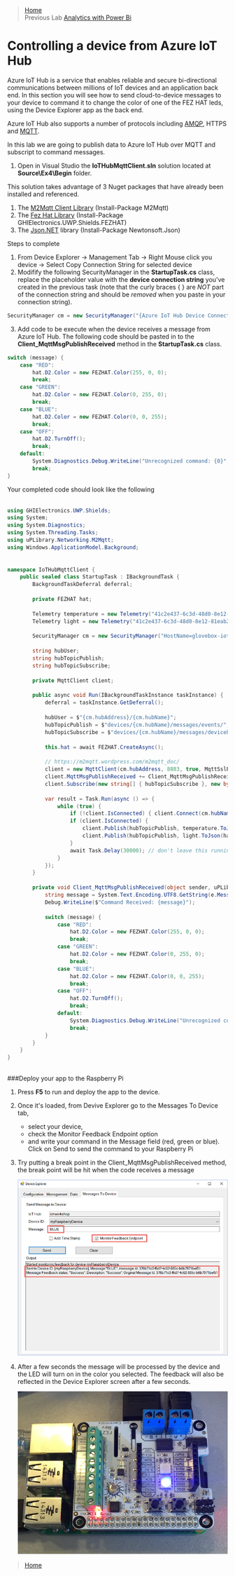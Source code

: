 >[Home](README.md) </br>
>Previous Lab [Analytics with Power Bi](AnalyticsWithPowerBi.md)

# Controlling a device from Azure IoT Hub

Azure IoT Hub is a service that enables reliable and secure bi-directional communications between millions of IoT devices and an application back end. In this section you will see how to send cloud-to-device messages to your device to command it to change the color of one of the FEZ HAT leds, using the Device Explorer app as the back end.

Azure IoT Hub also supports a number of protocols including [AMQP](https://en.wikipedia.org/wiki/AMPQ), HTTPS and [MQTT](https://en.wikipedia.org/wiki/MQTT).

In this lab we are going to publish data to Azure IoT Hub over MQTT and subscript to command messages.

1. Open in Visual Studio the **IoTHubMqttClient.sln** solution located at **Source\Ex4\Begin** folder.

This solution takes advantage of 3 Nuget packages that have already been installed and referenced.


1. The [M2Mqtt Client Library](https://m2mqtt.wordpress.com/using-mqttclient) (Install-Package M2Mqtt)
2. The [Fez Hat Library](https://www.ghielectronics.com/docs/329/fez-hat-developers-guide) (Install-Package GHIElectronics.UWP.Shields.FEZHAT)
3. The [Json.NET](https://www.nuget.org/packages/Newtonsoft.Json/) library (Install-Package Newtonsoft.Json)

Steps to complete

1. From Device Explorer -> Management Tab -> Right Mouse click you device -> Select Copy Connection String for selected device
2. Modifify the following SecurityManager in the **StartupTask.cs** class, replace the placeholder value with the **device connection string** you've created in the previous task (note that the curly braces { } 
are _NOT_ part of the connection string and should be _removed_ when you paste in your connection string).  

````C#
SecurityManager cm = new SecurityManager("{Azure IoT Hub Device Connection String}");
````


3. Add code to be execute when the device receives a message from Azure IoT Hub. The following code should be pasted in to the  **Client_MqttMsgPublishReceived** method in the **StartupTask.cs** class.

````C#
switch (message) {
    case "RED":
        hat.D2.Color = new FEZHAT.Color(255, 0, 0);
        break;
    case "GREEN":
        hat.D2.Color = new FEZHAT.Color(0, 255, 0);
        break;
    case "BLUE":
        hat.D2.Color = new FEZHAT.Color(0, 0, 255);
        break;
    case "OFF":
        hat.D2.TurnOff();
        break;
    default:
        System.Diagnostics.Debug.WriteLine("Unrecognized command: {0}", message);
        break;
}
````

Your completed code should look like the following


````C#

using GHIElectronics.UWP.Shields;
using System;
using System.Diagnostics;
using System.Threading.Tasks;
using uPLibrary.Networking.M2Mqtt;
using Windows.ApplicationModel.Background;


namespace IoTHubMqttClient {
    public sealed class StartupTask : IBackgroundTask {
        BackgroundTaskDeferral deferral;

        private FEZHAT hat;

        Telemetry temperature = new Telemetry("41c2e437-6c3d-48d0-8e12-81eab2aa5013", "Temperature", "C");
        Telemetry light = new Telemetry("41c2e437-6c3d-48d0-8e12-81eab2aa5014", "Light", "L");

        SecurityManager cm = new SecurityManager("HostName=glovebox-iot-hub.azure-devices.net;DeviceId=RPiSC;SharedAccessKey=z5c+MtYY5zMy7wj3SDiRMpZC7W+UiOkaKTxh/5kP6+c=");

        string hubUser;
        string hubTopicPublish;
        string hubTopicSubscribe;

        private MqttClient client;

        public async void Run(IBackgroundTaskInstance taskInstance) {
            deferral = taskInstance.GetDeferral();

            hubUser = $"{cm.hubAddress}/{cm.hubName}";
            hubTopicPublish = $"devices/{cm.hubName}/messages/events/";
            hubTopicSubscribe = $"devices/{cm.hubName}/messages/devicebound/#";

            this.hat = await FEZHAT.CreateAsync();

            // https://m2mqtt.wordpress.com/m2mqtt_doc/
            client = new MqttClient(cm.hubAddress, 8883, true, MqttSslProtocols.TLSv1_2);
            client.MqttMsgPublishReceived += Client_MqttMsgPublishReceived;
            client.Subscribe(new string[] { hubTopicSubscribe }, new byte[] { 0 });

            var result = Task.Run(async () => {
                while (true) {
                    if (!client.IsConnected) { client.Connect(cm.hubName, hubUser, cm.hubPass); }
                    if (client.IsConnected) {
                        client.Publish(hubTopicPublish, temperature.ToJson(hat.GetTemperature()));
                        client.Publish(hubTopicPublish, light.ToJson(hat.GetLightLevel()));
                    }
                    await Task.Delay(30000); // don't leave this running for too long at this rate as you'll quickly consume your free daily Iot Hub Message limit
                }
            });
        }

        private void Client_MqttMsgPublishReceived(object sender, uPLibrary.Networking.M2Mqtt.Messages.MqttMsgPublishEventArgs e) {
            string message = System.Text.Encoding.UTF8.GetString(e.Message).ToUpperInvariant();
            Debug.WriteLine($"Command Received: {message}");

            switch (message) {
                case "RED":
                    hat.D2.Color = new FEZHAT.Color(255, 0, 0);
                    break;
                case "GREEN":
                    hat.D2.Color = new FEZHAT.Color(0, 255, 0);
                    break;
                case "BLUE":
                    hat.D2.Color = new FEZHAT.Color(0, 0, 255);
                    break;
                case "OFF":
                    hat.D2.TurnOff();
                    break;
                default:
                    System.Diagnostics.Debug.WriteLine("Unrecognized command: {0}", message);
                    break;
            }
        }
    }
}
 

````

###Deploy your app to the Raspberry Pi

1. Press **F5** to run and deploy the app to the device.
2. Once it's loaded, from Devive Explorer go to the Messages To Device tab, 
    - select your device, 
    - check the Monitor Feedback Endpoint option 
    - and write your command in the Message field (red, green or blue). Click on Send to send the command to your Raspberry Pi
3. Try putting a break point in the Client_MqttMsgPublishReceived method, the break point will be hit when the code receives a message

    ![Sending cloud-to-device message](Images/sending-cloud-to-device-message.png?raw=true)

7. After a few seconds the message will be processed by the device and the LED will turn on in the color you selected. The feedback will also be reflected in the Device Explorer screen after a few seconds.

	![cloud-to-device message received](Images/cloud-to-device-message-received.png?raw=true)



>[Home](README.md)